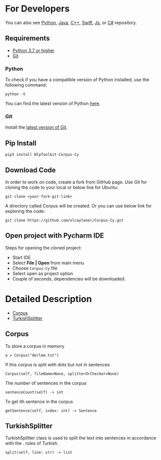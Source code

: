 For Developers
============
You can also see [Python](https://github.com/starlangsoftware/Corpus-Py), [Java](https://github.com/starlangsoftware/Corpus), [C++](https://github.com/starlangsoftware/Corpus-CPP), [Swift](https://github.com/starlangsoftware/Corpus-Swift), [Js](https://github.com/starlangsoftware/Corpus-Js), or [C#](https://github.com/starlangsoftware/Corpus-CS) repository.

## Requirements

* [Python 3.7 or higher](#python)
* [Git](#git)

### Python 

To check if you have a compatible version of Python installed, use the following command:

    python -V
    
You can find the latest version of Python [here](https://www.python.org/downloads/).

### Git

Install the [latest version of Git](https://git-scm.com/book/en/v2/Getting-Started-Installing-Git).

## Pip Install

	pip3 install NlpToolkit-Corpus-Cy

## Download Code

In order to work on code, create a fork from GitHub page. 
Use Git for cloning the code to your local or below line for Ubuntu:

	git clone <your-fork-git-link>

A directory called Corpus will be created. Or you can use below link for exploring the code:

	git clone https://github.com/olcaytaner/Corpus-Cy.git

## Open project with Pycharm IDE

Steps for opening the cloned project:

* Start IDE
* Select **File | Open** from main menu
* Choose `Corpus-Cy` file
* Select open as project option
* Couple of seconds, dependencies will be downloaded. 

Detailed Description
============

+ [Corpus](#corpus)
+ [TurkishSplitter](#turkishsplitter)

## Corpus

To store a corpus in memory

	a = Corpus("derlem.txt")

If this corpus is split with dots but not in sentences

	Corpus(self, fileName=None, splitterOrChecker=None)

The number of sentences in the corpus

	sentenceCount(self) -> int

To get ith sentence in the corpus

	getSentence(self, index: int) -> Sentence

## TurkishSplitter

TurkishSplitter class is used to split the text into sentences in accordance with the . rules of Turkish.

	split(self, line: str) -> list
